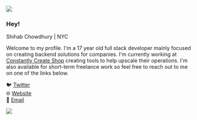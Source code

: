 ![](https://i.imgur.com/4M7IWwP.gif)

### Hey!

<!--
**aiomonitors/aiomonitors** is a ✨ _special_ ✨ repository because its `README.md` (this file) appears on your GitHub profile.
-->

Shihab Chowdhury | NYC

Welcome to my profile. I'm a 17 year old full stack developer mainly focused on creating backend solutions for companies. I'm currently working at [Constantly Create Shop](http://constantlycreateshop.com/) creating tools to help upscale their operations. I'm also available for short-term freelance work so feel free to reach out to me on one of the links below. 

🐦 [Twitter](https://twitter.com/aiomonitors) <br>
🌐 [Website](https://shihab.dev) <br>
📩 [Email](mailto:navr@discoders.us) <br>

![](https://i.imgur.com/4M7IWwP.gif)
